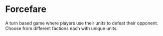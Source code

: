 # Forcefare
A turn based game where players use their units to defeat their opponent. Choose from different factions each with unique units.
